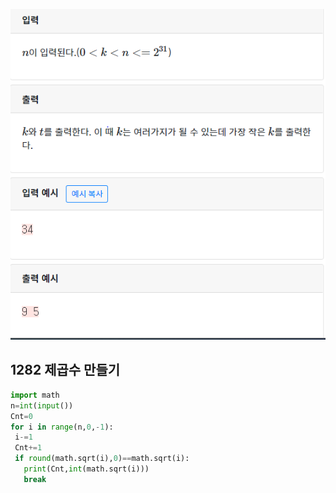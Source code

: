![image-20200509114522168](./img/1282.png)

## 1282  제곱수 만들기

 ```python
import math
n=int(input())
Cnt=0
for i in range(n,0,-1):
  i-=1
  Cnt+=1
  if round(math.sqrt(i),0)==math.sqrt(i):
    print(Cnt,int(math.sqrt(i)))
    break
 ```

